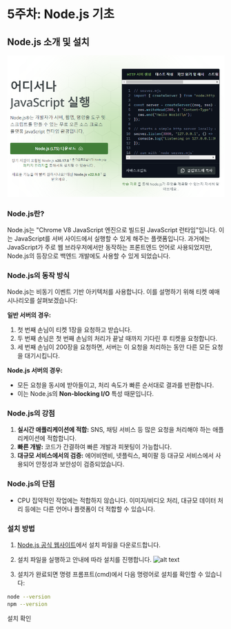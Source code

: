 # 5주차: Node.js 기초

## Node.js 소개 및 설치

![alt text](5imgremade/image-2.png)
### Node.js란?

Node.js는 "Chrome V8 JavaScript 엔진으로 빌드된 JavaScript 런타임"입니다. 이는 JavaScript를 서버 사이드에서 실행할 수 있게 해주는 플랫폼입니다. 과거에는 JavaScript가 주로 웹 브라우저에서만 동작하는 프론트엔드 언어로 사용되었지만, Node.js의 등장으로 백엔드 개발에도 사용할 수 있게 되었습니다.

### Node.js의 동작 방식

Node.js는 비동기 이벤트 기반 아키텍처를 사용합니다. 이를 설명하기 위해 티켓 예매 시나리오를 살펴보겠습니다:

**일반 서버의 경우:**
1. 첫 번째 손님이 티켓 1장을 요청하고 받습니다.
2. 두 번째 손님은 첫 번째 손님의 처리가 끝날 때까지 기다린 후 티켓을 요청합니다.
3. 세 번째 손님이 200장을 요청하면, 서버는 이 요청을 처리하는 동안 다른 모든 요청을 대기시킵니다.

**Node.js 서버의 경우:**
- 모든 요청을 동시에 받아들이고, 처리 속도가 빠른 순서대로 결과를 반환합니다.
- 이는 Node.js의 **Non-blocking I/O** 특성 때문입니다.

### Node.js의 강점

1. **실시간 애플리케이션에 적합:** SNS, 채팅 서비스 등 많은 요청을 처리해야 하는 애플리케이션에 적합합니다.
2. **빠른 개발:** 코드가 간결하여 빠른 개발과 피봇팅이 가능합니다.
3. **대규모 서비스에서의 검증:** 에어비엔비, 넷플릭스, 페이팔 등 대규모 서비스에서 사용되어 안정성과 보안성이 검증되었습니다.

### Node.js의 단점

- CPU 집약적인 작업에는 적합하지 않습니다. 이미지/비디오 처리, 대규모 데이터 처리 등에는 다른 언어나 플랫폼이 더 적합할 수 있습니다.

### 설치 방법

1. [Node.js 공식 웹사이트](https://nodejs.org/)에서 설치 파일을 다운로드합니다.
2. 설치 파일을 실행하고 안내에 따라 설치를 진행합니다.
![alt text](/5imgremade/image-3.png)


3. 설치가 완료되면 명령 프롬프트(cmd)에서 다음 명령어로 설치를 확인할 수 있습니다:



```bash
node --version
npm --version
```

설치 확인
